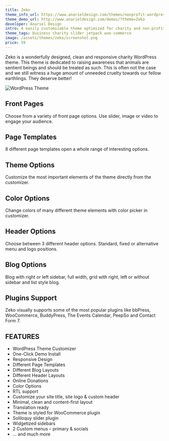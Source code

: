 ```yaml
---
title: Zeko
theme_info_url: https://www.anarieldesign.com/themes/nonprofit-wordpress-theme/
theme_demo_url: http://www.anarieldesign.com/demos/?theme=Zeko
developer: Anariel Design
intro: A easily customizable theme optimized for charity and non-profit niche.
theme_tags: business charity slider jetpack woo-commerce
image: /assets/themes/zeko/screenshot.png
price: 59
---
```


Zeko is a wonderfully designed, clean and responsive charity WordPress theme. This theme is dedicated to raising awareness that animals are sentient beings and should be treated as such. This is often not the case and we still witness a huge amount of unneeded cruelty towards our fellow earthlings. They deserve better!

<img src="http://www.anarieldesign.com/themedemos/marketimages/zekodemo.jpg" alt="WordPress Theme"><br>

## Front Pages

Choose from a variety of front page options. Use slider, image or video to engage your audience.

## Page Templates

8 different page templates open a whole range of interesting options.

## Theme Options

Customize the most important elements of the theme directly from the customizer.

## Color Options

Change colors of many different theme elements with color picker in customizer.

## Header Options

Choose between 3 different header options. Standard, fixed or alternative menu and logo positions.

## Blog Options

Blog with right or left sidebar, full width, grid with right, left or without sidebar and list style blog.

## Plugins Support

Zeko visually supports some of the most popular plugins like bbPress, WooCommerce, BuddyPress, The Events Calendar, PeepSo and Contact Form 7.

## FEATURES

* WordPress Theme Customizer
* One-Click Demo Install
* Responsive Design
* Different Page Templates
* Different Blog Layouts
* Different Header Layouts
* Online Donations
* Color Options
* RTL support
* Customize your site title, site logo & custom header
* Minimal, clean and content-first layout
* Translation ready
* Theme is styled for WooCommerce plugin
* Soliloquy slider plugin
* Widgetized sidebars
* 2 Custom menus – primary & socials
* ... and much more
